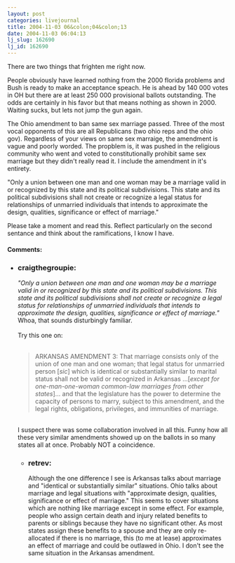 ```yaml
---
layout: post
categories: livejournal
title: 2004-11-03 06&colon;04&colon;13
date: 2004-11-03 06:04:13
lj_slug: 162690
lj_id: 162690
---
```

There are two things that frighten me right now.  



People obviously have learned nothing from the 2000 florida problems and Bush is ready to make an acceptance speach. He is ahead by 140 000 votes in OH but there are at least 250 000 provisional ballots outstanding. The odds are certainly in his favor but that means nothing as shown in 2000. Waiting sucks, but lets not jump the gun again.  



The Ohio amendment to ban same sex marriage passed. Three of the most vocal opponents of this are all Republicans (two ohio reps and the ohio gov). Regardless of your views on same sex marraige, the amendment is vague and poorly worded. The propblem is, it was pushed in the religious community who went and voted to constitutionally prohibit same sex marriage but they didn't really read it. I include the amendment in it's entirety.  



"Only a union between one man and one woman may be a marriage valid in or recognized by this state and its political subdivisions. This state and its political subdivisions shall not create or recognize a legal status for relationships of unmarried individuals that intends to approximate the design, qualities, significance or effect of marriage."   



Please take a moment and read this. Reflect particularly on the second sentance and think about the ramifications, I know I have.


<div id="comments"><h4>Comments:</h4><div class="lj-comments"><ul>
<li><h3>craigthegroupie: </h3>
<a id="comment-283"></a>
<p><i>"Only a union between one man and one woman may be a marriage valid in or recognized by this state and its political subdivisions. This state and its political subdivisions shall not create or recognize a legal status for relationships of unmarried individuals that intends to approximate the design, qualities, significance or effect of marriage."</i>
<br>
Whoa, that sounds disturbingly familiar.<br>
<br>
Try this one on:<br>
<br>
<blockquote>ARKANSAS AMENDMENT 3: That marriage consists only of the union of one man and one woman; that legal status for unmarried person [<i>sic</i>] which is identical or substantially similar to marital status shall not be valid or recognized in Arkansas ...[<i>except for one-man-one-woman common-law marriages from other states</I>]... and that the legislature has the power to determine the capacity of persons to marry, subject to this amendment, and the legal rights, obligations, privileges, and immunities of marriage.</i></blockquote>
<br>
I suspect there was some collaboration involved in all this.  Funny how all these very similar amendments showed up on the ballots in so many states all at once.  Probably NOT a coincidence.</p>
<ul>
<li><h3>retrev: </h3>
<a id="comment-285"></a>
<p>Although the one difference I see is Arkansas talks about marriage and "identical or substantially similar" situations. Ohio talks about marriage and legal situations with "approximate design, qualities, significance or effect of marriage." This seems to cover situations which are nothing like marriage except in some effect. For example, people who assign certain death and injury related benefits to parents or siblings because they have no significant other. As most states assign these benefits to a spouse and they are only re-allocated if there is no marriage, this (to me at lease) approximates an effect of marriage and could be outlawed in Ohio. I don't see the same situation in the Arkansas amendment.</p>
</li>
</ul>
</li>


</ul></div></div>
